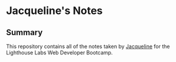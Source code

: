 # Jacqueline's Notes
## Summary
This repository contains all of the notes taken by [Jacqueline](https://github.com/JSmith604) for the Lighthouse Labs Web Developer Bootcamp.